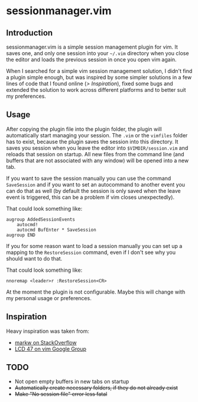 # sessionmanager.vim

## Introduction
sessionmanager.vim is a simple session management plugin for vim. It saves one,
and only one session into your `~/.vim` directory when you close the editor and 
loads the previous session in once you open vim again.

When I searched for a simple vim session management solution, I didn't find a 
plugin simple enough, but was inspired by some simpler solutions in a few lines
of code that I found online (*> Inspiration*), fixed some bugs and extended the 
solution to work across different platforms and to better suit my preferences.

## Usage
After copying the plugin file into the plugin folder, the plugin will 
automatically start managing your session. The `.vim` or the `vimfiles` folder
has to exist, because the plugin saves the session into this directory. It 
saves you session when you leave the editor into `$VIMDIR/session.vim` and 
reloads that session on startup. All new files from the command line (and 
buffers that are not associated with any window) will be opened into a new tab.

If you want to save the session manually you can use the command `SaveSession`
and if you want to set an autocommand to another event you can do that as well
(by default the session is only saved when the leave event is triggered, this 
can be a problem if vim closes unexpectedly).

That could look something like:
```vim
augroup AddedSessionEvents
    autocmd!
    autocmd BufEnter * SaveSession
augroup END
```

If you for some reason want to load a session manually you can set up a mapping
to the `RestoreSession` command, even if I don't see why you should want to do
that.

That could look something like:
```vim
nnoremap <leader>r :RestoreSession<CR>
```

At the moment the plugin is not configurable. Maybe this will change with my 
personal usage or preferences.

## Inspiration
Heavy inspiration was taken from:

 - [markw on StackOverflow](https://stackoverflow.com/questions/5142099/how-to-auto-save-vim-session-on-quit-and-auto-reload-on-start-including-split-wi/6052704)
 - [LCD 47 on vim Google Group](https://groups.google.com/forum/#!topic/vim_use/0jaFyy5LR7A)

## TODO
 - Not open empty buffers in new tabs on startup
 - ~~Automatically create necessary folders, if they do not already exist~~
 - ~~Make "No session file" error less fatal~~

